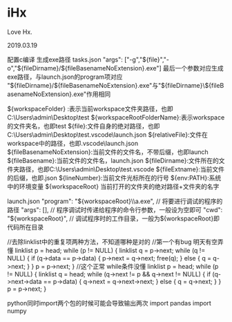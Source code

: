 # iHx

Love Hx.

2019.03.19

配置c编译 生成exe路径
tasks.json
"args": ["-g","${file}","-o","${fileDirname}/${fileBasenameNoExtension}.exe"]
最后一个参数对应生成exe路径，与launch.json的program项对应
"${fileDirname}/${fileBasenameNoExtension}.exe"与"${fileDirname}\\${fileBasenameNoExtension}.exe"作用相同

${workspaceFolder} :表示当前workspace文件夹路径，也即C:\Users\admin\Desktop\test
${workspaceRootFolderName}:表示workspace的文件夹名，也即test
${file}:文件自身的绝对路径，也即C:\Users\admin\Desktop\test\.vscode\launch.json
${relativeFile}:文件在workspace中的路径，也即.vscode\launch.json
${fileBasenameNoExtension}:当前文件的文件名，不带后缀，也即launch
${fileBasename}:当前文件的文件名，launch.json
${fileDirname}:文件所在的文件夹路径，也即C:\Users\admin\Desktop\test\.vscode
${fileExtname}:当前文件的后缀，也即.json
${lineNumber}:当前文件光标所在的行号
${env:PATH}:系统中的环境变量
${workspaceRoot} 当前打开的文件夹的绝对路径+文件夹的名字

launch.json
"program": "${workspaceRoot}\\a.exe",   // 将要进行调试的程序的路径
"args": [],                             // 程序调试时传递给程序的命令行参数，一般设为空即可
"cwd": "${workspaceRoot}",              // 调试程序时的工作目录，一般为${workspaceRoot}即代码所在目录

//去除linklist中的重复项两种方法，不知道哪种是对的
//第一个有bug 明天有空弄懂
linklist p = head;
while (p != NULL)
{
    linklist q = p->next;
    while (q != NULL)
    {
        if (q->data == p->data)
        {
            p->next = q->next;
            free(q);
        }
        else
        {
            q = q->next;
        }
    }
    p = p->next;
}
//这个正常 while条件没懂
linklist p = head;
while (p != NULL)
{
    linklist q = head;
    while (q->next != p && q->next != NULL)
    {
        if (q->next->data == p->data)
        {
            q->next = q->next->next;
        }
        else
        {
            q = q->next;
        }
    }
    p = p->next;
}

python同时import两个包的时候可能会导致输出两次
import pandas
import numpy